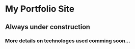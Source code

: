 # My Portfolio Site
## Always under construction
### More details on technologes used comming soon...